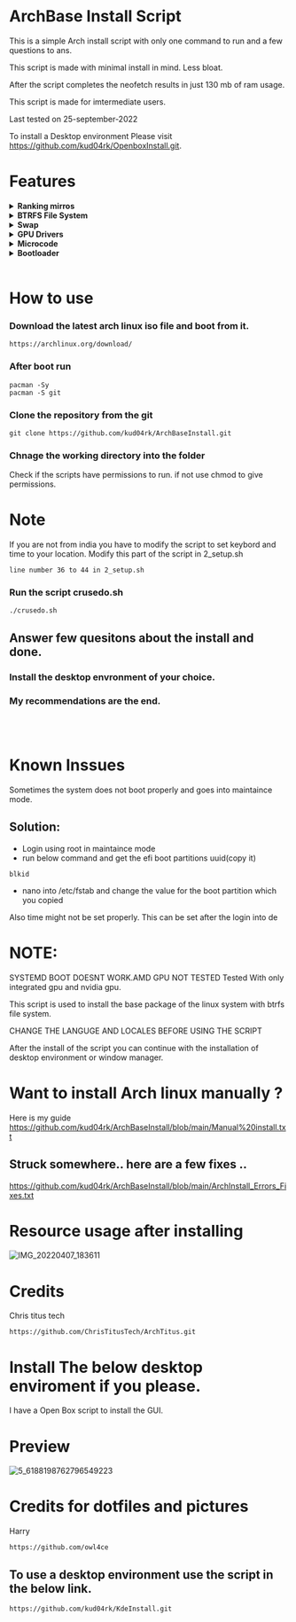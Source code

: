 # ArchBase Install Script

This is a simple Arch install script with only one command to run and a few questions to ans.

This script is made with minimal install in mind. Less bloat.

After the script completes the neofetch results in just 130 mb of ram usage.

This script is made for imtermediate users.

Last tested on 25-september-2022

To install a Desktop environment Please visit
https://github.com/kud04rk/OpenboxInstall.git.

# Features

<details>
  <summary><strong>Ranking mirros</strong></summary>
  Arch linux has many mirrors and ranking these is important. The script selects 6 mirrors based on the speed of the mirrors.
</details>
<details>
  <summary><strong>BTRFS File System</strong></summary>

- **Features:** - BTRFS File system allows for live snapshots. [Learn More](https://github.com/kud04rk/ArchBaseInstall/blob/main/My_BTRFS.md) - It takes up less storage for those snapshots than ext4 - These snapshots can be booted from grub in case of errors.
  </details>
  <details>
    <summary><strong>Swap</strong></summary>

  - A swap partition is created based on the requirement.

### Why no swap file?

- Swap partition is created rather than swap files becasue BTRFS does not play well with swap files and throws permission denied errors.

</details>

<details>
  <summary><strong>GPU Drivers</strong></summary>
  The script auto detects the graphics card and installs drivers.
  
  I have tested the code with Nvidia and Intel drivers .

AMD i have not tested but confident it would work.

## Systems with intel integrated and AMD/Nvidia graphics

If the system has both intel integrated and a graphics card then both the drivers will be installed.

# Note:

If there is no mux switch in the laptop to switch the graphics then this will cause problems during boot up and needs to figured out manually by setting the display to boot from intel graphics and not nvidia or amd graphics card.

  </details>

  <details>
  <summary><strong>Microcode</strong></summary>
  Intel and amd microcode will be installed automatically
  </details>

<details>
  <summary><strong>Bootloader</strong></summary>
  the script installs grub boot loader by default and systemd boot loader caused me problems with graphics and btrfs.
  </details>
</br>

# How to use

### Download the latest arch linux iso file and boot from it.

```
https://archlinux.org/download/
```

### After boot run

```
pacman -Sy
pacman -S git
```

### Clone the repository from the git

```
git clone https://github.com/kud04rk/ArchBaseInstall.git
```

### Chnage the working directory into the folder

Check if the scripts have permissions to run. if not use chmod to give permissions.

# Note

If you are not from india you have to modify the script to set keybord and time to your location. Modify this part of the script in 2_setup.sh

```
line number 36 to 44 in 2_setup.sh
```

### Run the script crusedo.sh

```
./crusedo.sh
```

## Answer few quesitons about the install and done.

### Install the desktop envronment of your choice.

### My **recommendations** are the end.

</br></br>

# Known Inssues

Sometimes the system does not boot properly and goes into maintaince mode.

## Solution:

- Login using root in maintaince mode
- run below command and get the efi boot partitions uuid(copy it)

```
blkid
```

- nano into /etc/fstab and change the value for the boot partition which you copied

Also time might not be set properly.
This can be set after the login into de

# NOTE:

SYSTEMD BOOT DOESNT WORK.AMD GPU NOT TESTED
Tested With only integrated gpu and nvidia gpu.

This script is used to install the base package of the linux system with btrfs file system.

CHANGE THE LANGUGE AND LOCALES BEFORE USING THE SCRIPT

After the install of the script you can continue with the installation of desktop environment or window manager.

# Want to install Arch linux manually ?

Here is my guide https://github.com/kud04rk/ArchBaseInstall/blob/main/Manual%20install.txt

## Struck somewhere.. here are a few fixes ..

https://github.com/kud04rk/ArchBaseInstall/blob/main/ArchInstall_Errors_Fixes.txt

# Resource usage after installing

![IMG_20220407_183611](https://user-images.githubusercontent.com/23277835/162498380-a96bdfd2-1acf-4532-afd4-275b02c48c1c.jpg)

# Credits

Chris titus tech

```
https://github.com/ChrisTitusTech/ArchTitus.git
```

# Install The below desktop enviroment if you please.

I have a Open Box script to install the GUI.

# Preview

![5_6188198762796549223](https://user-images.githubusercontent.com/23277835/159973528-02b36055-c773-4690-a218-1f4df88c753f.png)

# Credits for dotfiles and pictures

Harry

```
https://github.com/owl4ce
```

## To use a desktop environment use the script in the below link.

```
https://github.com/kud04rk/KdeInstall.git
```
